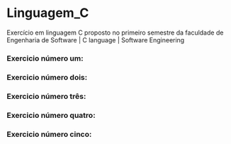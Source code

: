 # Linguagem_C
Exercício em linguagem C proposto no primeiro semestre da faculdade de Engenharia de Software | C language | Software Engineering

### Exercicio número um:

### Exercicio número dois:

### Exercicio número três:

### Exercicio número quatro:

### Exercicio número cinco:
